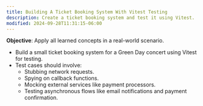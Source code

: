 ```yaml
---
title: Building A Ticket Booking System With Vitest Testing
description: Create a ticket booking system and test it using Vitest.
modified: 2024-09-28T11:31:15-06:00
---
```


**Objective**: Apply all learned concepts in a real-world scenario.

- Build a small ticket booking system for a Green Day concert using Vitest for testing.
- Test cases should involve:
  - Stubbing network requests.
  - Spying on callback functions.
  - Mocking external services like payment processors.
  - Testing asynchronous flows like email notifications and payment confirmation.
